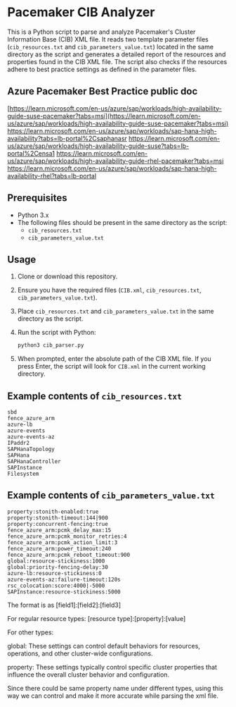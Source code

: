 # Pacemaker CIB Analyzer

This is a Python script to parse and analyze Pacemaker's Cluster Information Base (CIB) XML file. It reads two template parameter files (`cib_resources.txt` and `cib_parameters_value.txt`) located in the same directory as the script and generates a detailed report of the resources and properties found in the CIB XML file. The script also checks if the resources adhere to best practice settings as defined in the parameter files.

## Azure Pacemaker Best Practice public doc
[https://learn.microsoft.com/en-us/azure/sap/workloads/high-availability-guide-suse-pacemaker?tabs=msi](https://learn.microsoft.com/en-us/azure/sap/workloads/high-availability-guide-suse-pacemaker?tabs=msi)
https://learn.microsoft.com/en-us/azure/sap/workloads/sap-hana-high-availability?tabs=lb-portal%2Csaphanasr
https://learn.microsoft.com/en-us/azure/sap/workloads/high-availability-guide-suse?tabs=lb-portal%2Censa1
https://learn.microsoft.com/en-us/azure/sap/workloads/high-availability-guide-rhel-pacemaker?tabs=msi
https://learn.microsoft.com/en-us/azure/sap/workloads/sap-hana-high-availability-rhel?tabs=lb-portal

## Prerequisites

- Python 3.x
- The following files should be present in the same directory as the script:
  - `cib_resources.txt`
  - `cib_parameters_value.txt`

## Usage

1. Clone or download this repository.
2. Ensure you have the required files (`CIB.xml`, `cib_resources.txt`, `cib_parameters_value.txt`).
3. Place `cib_resources.txt` and `cib_parameters_value.txt` in the same directory as the script.
4. Run the script with Python:

    ```sh
    python3 cib_parser.py
    ```

5. When prompted, enter the absolute path of the CIB XML file. If you press Enter, the script will look for `CIB.xml` in the current working directory.


## Example contents of `cib_resources.txt`

```
sbd
fence_azure_arm
azure-lb
azure-events
azure-events-az
IPaddr2
SAPHanaTopology
SAPHana
SAPHanaController
SAPInstance
Filesystem
```

## Example contents of `cib_parameters_value.txt`
```
property:stonith-enabled:true
property:stonith-timeout:144|900
property:concurrent-fencing:true
fence_azure_arm:pcmk_delay_max:15
fence_azure_arm:pcmk_monitor_retries:4
fence_azure_arm:pcmk_action_limit:3
fence_azure_arm:power_timeout:240
fence_azure_arm:pcmk_reboot_timeout:900
global:resource-stickiness:1000
global:priority-fencing-delay:30
azure-lb:resource-stickiness:0
azure-events-az:failure-timeout:120s
rsc_colocation:score:4000|-5000
SAPInstance:resource-stickiness:5000
```

The format is as [field1]:[field2]:[field3]

For regular resource types:
[resource type]:[property]:[value]

For other types:

global: These settings can control default behaviors for resources, operations, and other cluster-wide configurations.

property: These settings typically control specific cluster properties that influence the overall cluster behavior and configuration.

Since there could be same property name under different types, using this way we can control and make it more accurate while parsing the xml file.

